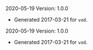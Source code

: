 2020-05-19 Version: 1.0.0
- Generated 2017-03-21 for `vod`.

2020-05-19 Version: 1.0.0
- Generated 2017-03-21 for `vod`.

